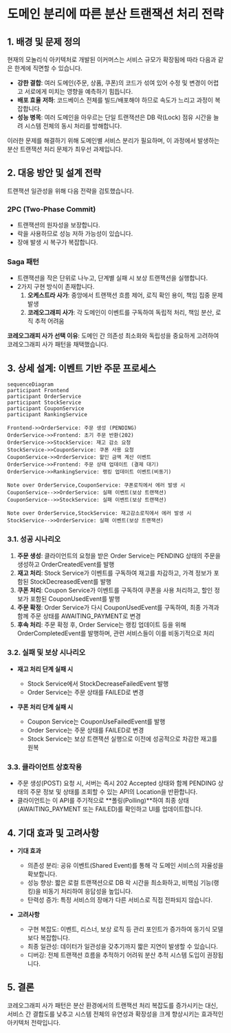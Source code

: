 # 도메인 분리에 따른 분산 트랜잭션 처리 전략

## 1. 배경 및 문제 정의
현재의 모놀리식 아키텍처로 개발된 이커머스는 서비스 규모가 확장됨에 따라 다음과 같은 한계에 직면할 수 있습니다.

- **강한 결합**: 여러 도메인(주문, 상품, 쿠폰)의 코드가 섞여 있어 수정 및 변경이 어렵고 서로에게 미치는 영향을 예측하기 힘듭니다.
- **배포 효율 저하**: 코드베이스 전체를 빌드/배포해야 하므로 속도가 느리고 과정이 복잡합니다.
- **성능 병목**: 여러 도메인을 아우르는 단일 트랜잭션은 DB 락(Lock) 점유 시간을 늘려 시스템 전체의 동시 처리를 방해합니다.

이러한 문제를 해결하기 위해 도메인별 서비스 분리가 필요하며, 이 과정에서 발생하는 분산 트랜잭션 처리 문제가 최우선 과제입니다.

## 2. 대응 방안 및 설계 전략

트랜잭션 일관성을 위해 다음 전략을 검토했습니다.

### 2PC (Two-Phase Commit)
- 트랜잭션의 원자성을 보장합니다.
- 락을 사용하므로 성능 저하 가능성이 있습니다.
- 장애 발생 시 복구가 복잡합니다.

### Saga 패턴
- 트랜잭션을 작은 단위로 나누고, 단계별 실패 시 보상 트랜잭션을 실행합니다.
- 2가지 구현 방식이 존재합니다.
  1. **오케스트라 사가**: 중앙에서 트랜잭션 흐름 제어, 로직 확인 용이, 책임 집중 문제 발생
  2. **코레오그래피 사가**: 각 도메인이 이벤트를 구독하여 독립적 처리, 책임 분산, 로직 추적 어려움

**코레오그래피 사가 선택 이유**: 도메인 간 의존성 최소화와 독립성을 중요하게 고려하여 코레오그래피 사가 패턴을 채택했습니다.

## 3. 상세 설계: 이벤트 기반 주문 프로세스

```mermaid
sequenceDiagram
participant Frontend
participant OrderService
participant StockService
participant CouponService
participant RankingService

Frontend->>OrderService: 주문 생성 (PENDING)
OrderService->>Frontend: 초기 주문 반환(202)
OrderService->>StockService: 재고 감소 요청
StockService->>CouponService: 쿠폰 사용 요청
CouponService->>OrderService: 할인 금액 계산 이벤트
OrderService->>Frontend: 주문 상태 업데이트 (결제 대기)
OrderService->>RankingService: 랭킹 업데이트 이벤트(비동기)

Note over OrderService,CouponService: 쿠폰로직에서 에러 발생 시
CouponService-->>OrderService: 실패 이벤트(보상 트랜잭션)
CouponService-->>StockService: 실패 이벤트(보상 트랜잭션)

Note over OrderService,StockService: 재고감소로직에서 에러 발생 시
StockService-->>OrderService: 실패 이벤트(보상 트랜잭션)
```

### 3.1. 성공 시나리오
1. **주문 생성**: 클라이언트의 요청을 받은 Order Service는 PENDING 상태의 주문을 생성하고 OrderCreatedEvent를 발행
2. **재고 처리**: Stock Service가 이벤트를 구독하여 재고를 차감하고, 가격 정보가 포함된 StockDecreasedEvent를 발행
3. **쿠폰 처리**: Coupon Service가 이벤트를 구독하여 쿠폰을 사용 처리하고, 할인 정보가 포함된 CouponUsedEvent를 발행
4. **주문 확정**: Order Service가 다시 CouponUsedEvent를 구독하여, 최종 가격과 함께 주문 상태를 AWAITING_PAYMENT로 변경
5. **후속 처리**: 주문 확정 후, Order Service는 랭킹 업데이트 등을 위해 OrderCompletedEvent를 발행하며, 관련 서비스들이 이를 비동기적으로 처리

### 3.2. 실패 및 보상 시나리오
- **재고 처리 단계 실패 시**
  - Stock Service에서 StockDecreaseFailedEvent 발행  
  - Order Service는 주문 상태를 FAILED로 변경

- **쿠폰 처리 단계 실패 시**
  - Coupon Service는 CouponUseFailedEvent를 발행  
  - Order Service는 주문 상태를 FAILED로 변경  
  - Stock Service는 보상 트랜잭션 실행으로 이전에 성공적으로 차감한 재고를 원복

### 3.3. 클라이언트 상호작용
- 주문 생성(POST) 요청 시, 서버는 즉시 202 Accepted 상태와 함께 PENDING 상태의 주문 정보 및 상태를 조회할 수 있는 API의 Location을 반환합니다.  
- 클라이언트는 이 API를 주기적으로 **폴링(Polling)**하여 최종 상태(AWAITING_PAYMENT 또는 FAILED)를 확인하고 UI를 업데이트합니다.

## 4. 기대 효과 및 고려사항
- **기대 효과**
  - 의존성 분리: 공유 이벤트(Shared Event)를 통해 각 도메인 서비스의 자율성을 확보합니다.
  - 성능 향상: 짧은 로컬 트랜잭션으로 DB 락 시간을 최소화하고, 비핵심 기능(랭킹)을 비동기 처리하여 응답성을 높입니다.
  - 탄력성 증가: 특정 서비스의 장애가 다른 서비스로 직접 전파되지 않습니다.

- **고려사항**
  - 구현 복잡도: 이벤트, 리스너, 보상 로직 등 관리 포인트가 증가하여 동기식 모델보다 복잡합니다.
  - 최종 일관성: 데이터가 일관성을 갖추기까지 짧은 지연이 발생할 수 있습니다.
  - 디버깅: 전체 트랜잭션 흐름을 추적하기 어려워 분산 추적 시스템 도입이 권장됩니다.

## 5. 결론
코레오그래피 사가 패턴은 분산 환경에서의 트랜잭션 처리 복잡도를 증가시키는 대신,  
서비스 간 결합도를 낮추고 시스템 전체의 유연성과 확장성을 크게 향상시키는 효과적인 아키텍처 전략입니다.